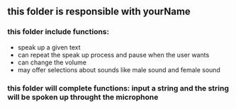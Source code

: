 ## this folder is responsible with yourName
### this folder include functions:
* speak up a given text
* can repeat the speak up process and pause when the user wants
* can change the volume
* may offer selections about sounds like male sound and female sound
### this folder will complete functions: input a string and the string will be spoken up throught the microphone
